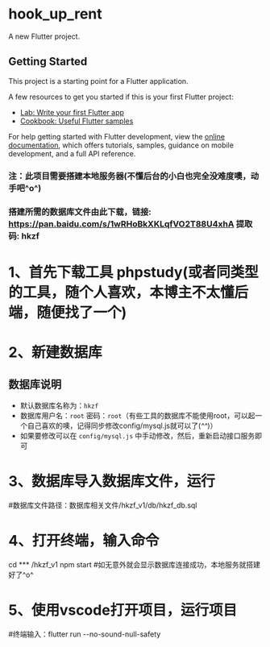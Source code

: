 # hook_up_rent

A new Flutter project.

## Getting Started

This project is a starting point for a Flutter application.

A few resources to get you started if this is your first Flutter project:

- [Lab: Write your first Flutter app](https://docs.flutter.dev/get-started/codelab)
- [Cookbook: Useful Flutter samples](https://docs.flutter.dev/cookbook)

For help getting started with Flutter development, view the
[online documentation](https://docs.flutter.dev/), which offers tutorials,
samples, guidance on mobile development, and a full API reference.





### 注：此项目需要搭建本地服务器(不懂后台的小白也完全没难度噢，动手吧^o^)

### 搭建所需的数据库文件由此下载，链接: https://pan.baidu.com/s/1wRHoBkXKLqfVO2T88U4xhA 提取码: hkzf 

# 1、首先下载工具 phpstudy(或者同类型的工具，随个人喜欢，本博主不太懂后端，随便找了一个)

# 2、新建数据库
## 数据库说明
- 默认数据库名称为：`hkzf`
- 数据库用户名：`root` 密码：`root`（有些工具的数据库不能使用root，可以起一个自己喜欢的噢，记得同步修改config/mysql.js就可以了(*^^*)）
- 如果要修改可以在 `config/mysql.js` 中手动修改，然后，重新启动接口服务即可

# 3、数据库导入数据库文件，运行
#数据库文件路径：数据库相关文件/hkzf_v1/db/hkzf_db.sql

# 4、打开终端，输入命令
cd *** /hkzf_v1
npm start
#如无意外就会显示数据库连接成功，本地服务就搭建好了^o^


# 5、使用vscode打开项目，运行项目
#终端输入：flutter run --no-sound-null-safety

